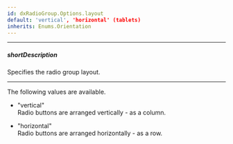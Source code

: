 ```yaml
---
id: dxRadioGroup.Options.layout
default: 'vertical', 'horizontal' (tablets)
inherits: Enums.Orientation
---
```

---
##### shortDescription
Specifies the radio group layout.

---
The following values are available.

- "vertical"  
    Radio buttons are arranged vertically - as a column.

- "horizontal"  
    Radio buttons are arranged horizontally - as a row.
